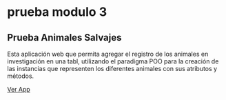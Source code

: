 # prueba modulo 3
## Prueba Animales Salvajes
Esta aplicación web que permita agregar el registro de los animales en investigación en una tabl, utilizando el paradigma POO para la creación de las instancias que
representen los diferentes animales con sus atributos y métodos.

[Ver App](https://urrasinh.github.io/prueba-m3/)
